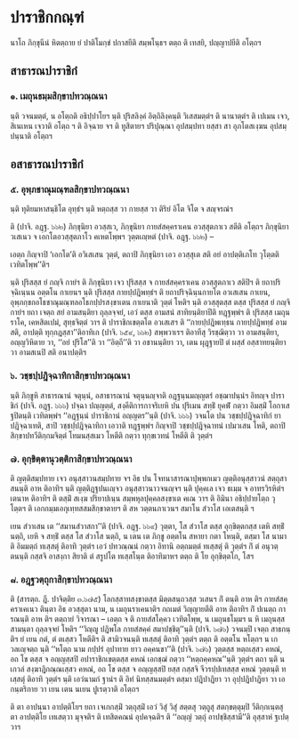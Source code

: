 <h1>ปาราชิกกณฺฑํ</h1>
<p>นาโถ   ภิกฺขุนีนํ หิตตฺถาย ยํ ปาติโมกฺขํ ปกาสยีติ สมฺพโนฺธฯ ตตฺถ ติ เทสยิ, ปญฺญาปยีติ อโตฺถฯ</p>


<h2>สาธารณปาราชิกํ</h2>
<h3>๑. เมถุนธมฺมสิกฺขาปทวณฺณนา</h3>
<p>นฺติ วจนมตฺตํ, น อโตฺถติ อธิปฺปาโยฯ นฺติ ปุริสลิงฺคํ อิตฺถิลิงฺคนฺติ วิเสสมตฺตํฯ ติ นานาตฺตํฯ ติ เปเมน เจว, สิเนเหน เจวาติ อโตฺถ ฯ ติ อิจฺฉาย จฯ ติ ทูสิตายฯ ปริปุณฺณา อุปสมฺปทา ยสฺสา สา  อุภโตสเงฺฆน อุปสมฺปนฺนาติ อโตฺถฯ</p>

</p>


<h2>อสาธารณปาราชิกํ</h2>
<h3>๕. อุพฺภชาณุมณฺฑลสิกฺขาปทวณฺณนา</h3>
<p>นฺติ ทุติยมหาสนฺธิโต อุทฺธํฯ นฺติ หตฺถสฺส วา กายสฺส วา ติริยํ อิโต จิโต จ สญฺจรณํฯ</p>


<p>ติ (ปาจิ. อฎฺฐ. ๖๖๒) ภิกฺขุนิยา อวสฺสเว, ภิกฺขุนิยา กายสํสคฺคราเคน อวสฺสุตภาเว สตีติ อโตฺถฯ ภิกฺขุนิยา วเสเนว จ เอกโตอวสฺสุตภาโว คเหตโพฺพฯ วุตฺตเญฺหตํ  (ปาจิ. อฎฺฐ. ๖๖๒) –</p>

 เอตฺถ กิญฺจาปิ ‘เอกโต’ติ อวิเสเสน วุตฺตํ, ตถาปิ ภิกฺขุนิยา เอว อวสฺสุเต สติ อยํ อาปตฺติเภโท วุโตฺตติ เวทิตโพฺพ’’ติฯ</p>


<p>นฺติ ปุริสสฺส ยํ กญฺจิ กายํฯ ติ ภิกฺขุนิยา เจว ปุริสสฺส จ กายสํสคฺคราเคน อวสฺสุตภาเว สติปิฯ ติ ยถาปริจฺฉิเนฺนน อตฺตโน กาเยนฯ นฺติ ปุริสสฺส กายปฺปฎิพทฺธํฯ ติ ยถาปริจฺฉินฺนกายโต อวเสเสน กาเยน, อุพฺภกฺขกอโธชาณุมณฺฑลอโธกปฺปรสงฺขาเตน กาเยนาติ วุตฺตํ โหติฯ นฺติ อวสฺสุตสฺส ตสฺส ปุริสสฺส ยํ กญฺจิ กายํฯ ยถา เจตฺถ สยํ อามสนฺติยา ถุลฺลจฺจยํ, เอวํ ตสฺส อามสนํ สาทิยนฺติยาปีติ ทฎฺฐพฺพํฯ ติ ปุริสสฺส เมถุนราโค, เคหสิตเปมํ, สุทฺธจิตฺตํ วาฯ ติ ปาราชิกเขตฺตโต อวเสเสฯ ติ ‘‘กายปฺปฎิพเทฺธน กายปฺปฎิพทฺธํ อามสติ, อาปตฺติ ทุกฺกฎสฺสา’’ติอาทิเก  (ปาจิ. ๖๕๙, ๖๖๒) สพฺพวาเรฯ ติอาทีสุ วิรชฺฌิตฺวา วา อามสนฺติยา, อญฺญวิหิตาย วา, ‘‘อยํ ปุริโส’’ติ วา ‘‘อิตฺถี’’ติ วา อชานนฺติยา วา, เตน ผุฎฺฐายปิ ตํ ผสฺสํ อสฺสาทยนฺติยา วา อามสเนปิ สติ อนาปตฺติฯ</p>

</p>


<h3>๖. วชฺชปฺปฎิจฺฉาทิกาสิกฺขาปทวณฺณนา</h3>
<p>นฺติ ภิกฺขูหิ สาธารณานํ จตุนฺนํ, อสาธารณานํ จตุนฺนญฺจาติ อฎฺฐนฺนมญฺญตรํ อชฺฌาปนฺนํฯ อิทญฺจ ปาราชิกํ (ปาจิ. อฎฺฐ. ๖๖๖) ปจฺฉา ปญฺญตฺตํ, สงฺคีติการกาจริเยหิ ปน ปุริเมน สทฺธิํ ยุคฬํ กตฺวา อิมสฺมิํ โอกาเส ฐปิตนฺติ เวทิตพฺพํฯ ‘‘อฎฺฐนฺนํ ปาราชิกานํ อญฺญตร’’นฺติ (ปาจิ. ๖๖๖) วจนโต ปน วชฺชปฺปฎิจฺฉาทิกํ ยา ปฎิจฺฉาเทติ, สาปิ วชฺชปฺปฎิจฺฉาทิกา เอวาติ ทฎฺฐพฺพํฯ กิญฺจาปิ วชฺชปฺปฎิจฺฉาทนํ เปมวเสน โหติ, ตถาปิ  สิกฺขาปทวีติกฺกมจิตฺตํ โทมนสฺสเมว โหตีติ กตฺวา ทุกฺขเวทนํ โหตีติ ติ วุตฺตํฯ</p>

</p>


<h3>๗. อุกฺขิตฺตานุวตฺติกาสิกฺขาปทวณฺณนา</h3>
<p>ติ ญตฺติสมฺปทาย เจว อนุสฺสาวนสมฺปทาย จฯ อิธ ปน โจทนาสารณาปุพฺพกเมว ญตฺติอนุสฺสาวนํ สตฺถุสาสนนฺติ อาห ติอาทิฯ นฺติ ญตฺติฎฺฐปนเญฺจว อนุสฺสาวนาวจนญฺจฯ นฺติ ปุคฺคเล เจว ธเมฺม จ อาทรวิรหิตํฯ เตนาห ติอาทิฯ ติ ตสฺมิํ สเงฺฆ ปริยาปเนฺน สมฺพหุลปุคฺคลสงฺขาเต คเณ วาฯ ติ อิมินา อธิปฺปายโตฺถ วุโตฺตฯ ติ เอกกมฺมเอกุเทฺทสสมสิกฺขาตายฯ ติ สห วตฺตนภาเวนฯ สมาโน สํวาโส เอเตสนฺติ ฯ</p>


<p> เยน สํวาเสน เต ‘‘สมานสํวาสกา’’ติ (ปาจิ. อฎฺฐ. ๖๖๙) วุตฺตา, โส สํวาโส  ตสฺส อุกฺขิตฺตกสฺส เตหิ สทฺธิํ นตฺถิ, เยหิ จ สทฺธิํ ตสฺส โส สํวาโส นตฺถิ, น เตน เต ภิกฺขู อตฺตโน สหายา กตา โหนฺติ, ตสฺมา โส  นามาติ อิมมตฺถํ ทเสฺสตุํ ติอาทิ วุตฺตํฯ เอวํ ปทวณฺณนํ กตฺวา อิทานิ อตฺถมตฺตํ ทเสฺสตุํ ติ วุตฺตํฯ กิํ ตํ อนุวตฺตนนฺติ กสฺสจิ อาสงฺกา สิยาติ ตํ สรูปโต ทเสฺสโนฺต ติอาทิมาหฯ ตตฺถ ติ โย อุกฺขิตฺตโก, โสฯ</p>

</p>


<h3>๘. อฎฺฐวตฺถุกาสิกฺขาปทวณฺณนา</h3>
<p>ติ (สารตฺถ. ฎี. ปาจิตฺติย ๓.๖๗๕) โลกสฺสาทสงฺขาตสฺส มิตฺตสนฺถวสฺส วเสนฯ กิํ ตนฺติ อาห ติฯ กายสํสคฺคราเคเนว  ตินฺตา อิธ อวสฺสุตา นาม, น เมถุนราเคนาติฯ กถเมตํ วิญฺญายตีติ อาห ติอาทิฯ กิํ ปเนตฺถ การณนฺติ อาห ติฯ ตตฺถายํ วิจารณา – เอตฺถ จ ติ กายสํสโคฺคว เวทิตโพฺพ, น เมถุนธโมฺมฯ น หิ เมถุนสฺส สามนฺตา ถุลฺลจฺจยํ โหติฯ ‘‘วิญฺญู ปฎิพโล กายสํสคฺคํ สมาปชฺชิตุ’’นฺติ (ปาจิ. ๖๗๖) วจนมฺปิ เจตฺถ สาธกนฺติฯ ยํ เยน กตํ, ตํ ตเสฺสว โหตีติฯ ติ สามิวจนนฺติ ทเสฺสตุํ ติอาทิ วุตฺตํฯ ตตฺถ ติ อตฺตโน หโตฺถฯ น เกวลเญฺจตฺถ นฺติ ‘‘หโตฺถ นาม กปฺปรํ อุปาทาย ยาว อคฺคนขา’’ติ (ปาจิ. ๖๗๖) วุตฺตสฺส หตฺถเสฺสว คหณํ, อถ โข ตสฺส จ อญฺญสฺสปิ อปาราชิกเขตฺตสฺส คหณํ เอกชฺฌํ กตฺวา ‘‘หตฺถคฺคหณ’’นฺติ วุตฺตํฯ ตถา นฺติ น เกวลํ สงฺฆาฎิกณฺณเสฺสว คหณํ, อถ โข ตสฺส จ อญฺญสฺสปิ ยสฺส กสฺสจิ จีวรปฺปเทสสฺส คหณํ วุตฺตนฺติ ทเสฺสตุํ ติอาทิ วุตฺตํฯ นฺติ เอวํนามกํ ฐานํฯ ติ อิทํ นิทสฺสนมตฺตํฯ ตสฺมา ปฎิปาฎิยา วา อุปฺปฎิปาฎิยา วา เอกนฺตริกาย วา เยน เตน นเยน ปูเรตฺวาติ อโตฺถฯ</p>


<p>ติ ตา อาปนฺนา อาปตฺติโยฯ ยถา เจเกกสฺมิํ วตฺถุสฺมิํ เอวํ วิสุํ วิสุํ สตฺตสุ วตฺถูสุ สตกฺขตฺตุมฺปิ วีติกฺกเนฺตสุ ตา อาปตฺติโย เทเสตฺวา มุจฺจติฯ ติ เทสิตคณนํ  อุปคจฺฉติฯ ติ ‘‘อญฺญํ วตฺถุํ อาปชฺชิสฺสามี’’ติ อุสฺสาหํ ฐเปตฺวาฯ</p>

</p>

</p>

</p>

</p>





